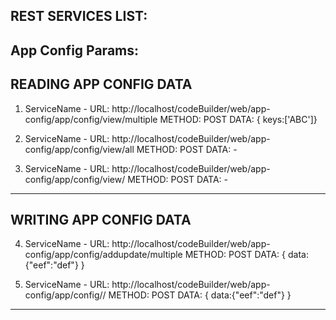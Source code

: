 REST SERVICES LIST:
---------------------------------------------------------------------------------
App Config Params:
---------------------------------------------------------------------------------
READING APP CONFIG DATA
---------------------------------------------------------------------------------
1) ServiceName - 
   URL: http://localhost/codeBuilder/web/app-config/app/config/view/multiple
   METHOD: POST
   DATA: { keys:['ABC']}
   
2) ServiceName - 
   URL: http://localhost/codeBuilder/web/app-config/app/config/view/all
   METHOD: POST
   DATA: -
   
3) ServiceName - 
   URL: http://localhost/codeBuilder/web/app-config/app/config/view/<param>
   METHOD: POST
   DATA: -
---------------------------------------------------------------------------------
WRITING APP CONFIG DATA
---------------------------------------------------------------------------------    
4) ServiceName - 
   URL: http://localhost/codeBuilder/web/app-config/app/config/addupdate/multiple
   METHOD: POST
   DATA: { data:{"eef":"def"} }

5) ServiceName - 
   URL: http://localhost/codeBuilder/web/app-config/app/config/<key-param>/<value-param>
   METHOD: POST
   DATA: { data:{"eef":"def"} }
---------------------------------------------------------------------------------------
